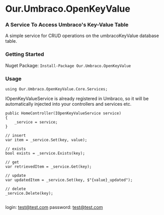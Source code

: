 # Our.Umbraco.OpenKeyValue
### A Service To Access Umbraco's Key-Value Table ###
A simple service for CRUD operations on the umbracoKeyValue database table.

### Getting Started ###
Nuget Package: ` Install-Package Our.Umbraco.OpenKeyValue `



### Usage ###

```
using Our.Umbraco.OpenKeyValue.Core.Services;
```


IOpenKeyValueService is already registered in Umbraco, so it will be automatically injected into your controllers and services etc.

```
public HomeController(IOpenKeyValueService service)
{
	_service = service;
}
```


```
// insert
var item = _service.Set(key, value);

// exists
bool exists = _service.Exists(key);

// get 
var retrievedItem = _service.Get(key);

// update
var updatedItem = _service.Set(key, $"{value}_updated");

// delete
_service.Delete(key);


```



login: test@test.com
password: test@test.com